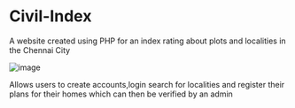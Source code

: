 # Civil-Index
A website created using PHP for an index rating about plots and localities in the Chennai City

![image](https://user-images.githubusercontent.com/55974622/204084496-7046f6f2-78f4-4b47-8e44-ec987e0175f4.png)

Allows users to create accounts,login search for localities and register their plans for their homes which can then be verified by an admin
